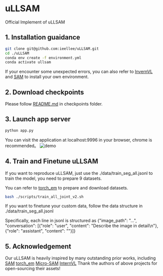 # uLLSAM
Official Implement of uLLSAM

## 1. Installation guaidance
```bash
git clone git@github.com:ieellee/uLLSAM.git
cd ./uLLSAM
conda env create -f environment.yml
conda activate ullsam
```
If your encounter some unexpected errors, you can also refer to [InvernVL](https://github.com/OpenGVLab/InternVL/tree/main) and [SAM](https://github.com/facebookresearch/segment-anything) to install your own environment.
## 2. Download checkpoints
Please follow [README.md](./checkpoints/README.md) in checkpoints folder.
## 3. Launch app server
```bash
python app.py
```
You can visit the application at localhost:9996 in your browser, chrome is recommended。
![demo](./figs/demo.gif)
## 4. Train and Finetune uLLSAM
If you want to reproduce uLLSAM, just use the ./data/train_seg_all.jsonl to train the model, you need to prepare 9 datasets.

You can refer to [torch_em](https://github.com/constantinpape/torch-em/tree/main/torch_em/data/datasets) to prepare and download datasets.
```bash
bash ./scripts/train_all_joint_v2.sh
```
If you want to finetune your custom data, follow the data structure in ./data/train_seg_all.jsonl

Specifically, each line in jsonl is structured as {"image_path": "...", "conversation": \[{"role": "user", "content": "Describe the image in detail\n<image>"}, {"role": "assistant", "content": ""}\]}
## 5. Acknowledgement
Our uLLSAM is heavily inspired by many outstanding prior works, including
[SAM](https://github.com/facebookresearch/segment-anything)
[torch_em](https://github.com/constantinpape/torch-em)
[Micro-SAM](https://github.com/computational-cell-analytics/micro-sam/tree/master)
[InternVL](https://github.com/OpenGVLab/InternVL/tree/main)
Thank the authors of above projects for open-sourcing their assets!
